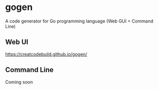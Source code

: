 # gogen
A code generator for Go programming language (Web GUI + Command Line)

## Web UI
https://creatcodebuild.github.io/gogen/

## Command Line
Coming soon
